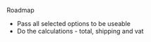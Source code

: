 Roadmap

<!-- - Create increasing -->
<!-- - Create decreasing -->
<!-- - Create the remove div function -->
<!-- - Create the add beeverage modal -->
<!-- - Create the modal for when checkout is clicked -->
- Pass all selected options to be useable
- Do the calculations - total, shipping and vat